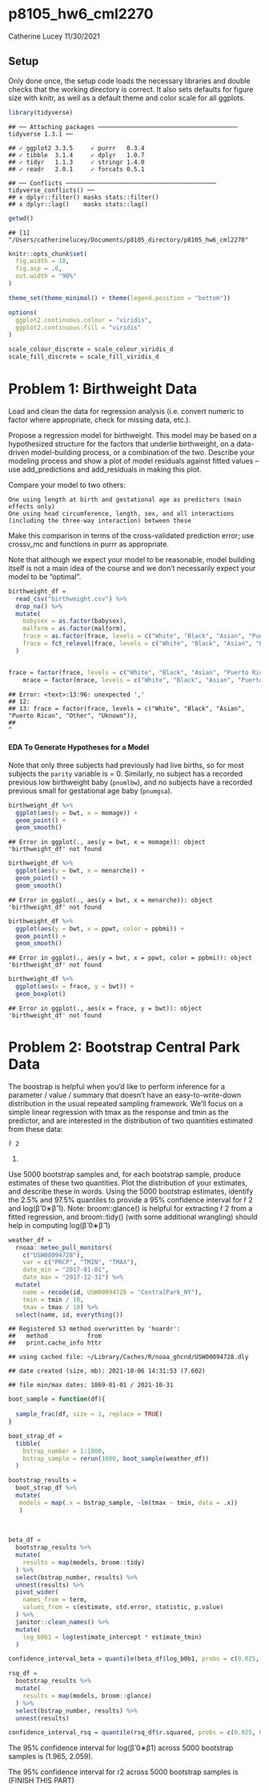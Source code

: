 p8105\_hw6\_cml2270
================
Catherine Lucey
11/30/2021

## Setup

Only done once, the setup code loads the necessary libraries and double
checks that the working directory is correct. It also sets defaults for
figure size with knitr, as well as a default theme and color scale for
all ggplots.

``` r
library(tidyverse)
```

    ## ── Attaching packages ─────────────────────────────────────── tidyverse 1.3.1 ──

    ## ✓ ggplot2 3.3.5     ✓ purrr   0.3.4
    ## ✓ tibble  3.1.4     ✓ dplyr   1.0.7
    ## ✓ tidyr   1.1.3     ✓ stringr 1.4.0
    ## ✓ readr   2.0.1     ✓ forcats 0.5.1

    ## ── Conflicts ────────────────────────────────────────── tidyverse_conflicts() ──
    ## x dplyr::filter() masks stats::filter()
    ## x dplyr::lag()    masks stats::lag()

``` r
getwd()
```

    ## [1] "/Users/catherinelucey/Documents/p8105_directory/p8105_hw6_cml2270"

``` r
knitr::opts_chunk$set(
  fig.width = 10,
  fig.asp = .6,
  out.width = "90%"
)

theme_set(theme_minimal() + theme(legend.position = "bottom"))

options(
  ggplot2.continuous.colour = "viridis",
  ggplot2.continuous.fill = "viridis"
)

scale_colour_discrete = scale_colour_viridis_d
scale_fill_discrete = scale_fill_viridis_d
```

# Problem 1: Birthweight Data

Load and clean the data for regression analysis (i.e. convert numeric to
factor where appropriate, check for missing data, etc.).

Propose a regression model for birthweight. This model may be based on a
hypothesized structure for the factors that underlie birthweight, on a
data-driven model-building process, or a combination of the two.
Describe your modeling process and show a plot of model residuals
against fitted values – use add\_predictions and add\_residuals in
making this plot.

Compare your model to two others:

    One using length at birth and gestational age as predictors (main effects only)
    One using head circumference, length, sex, and all interactions (including the three-way interaction) between these

Make this comparison in terms of the cross-validated prediction error;
use crossv\_mc and functions in purrr as appropriate.

Note that although we expect your model to be reasonable, model building
itself is not a main idea of the course and we don’t necessarily expect
your model to be “optimal”.

``` r
birthweight_df =
  read_csv("birthweight.csv") %>% 
  drop_na() %>% 
  mutate(
    babysex = as.factor(babysex),
    malform = as.factor(malform),
    frace = as.factor(frace, levels = c("White", "Black", "Asian", "Puerto Rican", "Other", "Uknown")),
    frace = fct_relevel(frace, levels = c("White", "Black", "Asian", "Puerto Rican", "Other", "Uknown"))
  )


frace = factor(frace, levels = c("White", "Black", "Asian", "Puerto Rican", "Other", "Uknown")),
    mrace = factor(mrace, levels = c("White", "Black", "Asian", "Puerto Rican", "Other", "Uknown"))
```

    ## Error: <text>:13:96: unexpected ','
    ## 12: 
    ## 13: frace = factor(frace, levels = c("White", "Black", "Asian", "Puerto Rican", "Other", "Uknown")),
    ##                                                                                                    ^

#### EDA To Generate Hypotheses for a Model

Note that only three subjects had previously had live births, so for
most subjects the `parity` variable is = 0. Similarly, no subject has a
recorded previous low birthweight baby (`pnumlbw`), and no subjects have
a recorded previous small for gestational age baby (`pnumgsa`).

``` r
birthweight_df %>% 
  ggplot(aes(y = bwt, x = momage)) +
  geom_point() +
  geom_smooth()
```

    ## Error in ggplot(., aes(y = bwt, x = momage)): object 'birthweight_df' not found

``` r
birthweight_df %>% 
  ggplot(aes(y = bwt, x = menarche)) +
  geom_point() +
  geom_smooth()
```

    ## Error in ggplot(., aes(y = bwt, x = menarche)): object 'birthweight_df' not found

``` r
birthweight_df %>% 
  ggplot(aes(y = bwt, x = ppwt, color = ppbmi)) +
  geom_point() +
  geom_smooth()
```

    ## Error in ggplot(., aes(y = bwt, x = ppwt, color = ppbmi)): object 'birthweight_df' not found

``` r
birthweight_df %>% 
  ggplot(aes(x = frace, y = bwt)) +
  geom_boxplot()
```

    ## Error in ggplot(., aes(x = frace, y = bwt)): object 'birthweight_df' not found

# Problem 2: Bootstrap Central Park Data

The boostrap is helpful when you’d like to perform inference for a
parameter / value / summary that doesn’t have an easy-to-write-down
distribution in the usual repeated sampling framework. We’ll focus on a
simple linear regression with tmax as the response and tmin as the
predictor, and are interested in the distribution of two quantities
estimated from these data:

    r̂ 2

1.  

Use 5000 bootstrap samples and, for each bootstrap sample, produce
estimates of these two quantities. Plot the distribution of your
estimates, and describe these in words. Using the 5000 bootstrap
estimates, identify the 2.5% and 97.5% quantiles to provide a 95%
confidence interval for r̂ 2 and log(β̂ 0∗β̂ 1). Note: broom::glance() is
helpful for extracting r̂ 2 from a fitted regression, and broom::tidy()
(with some additional wrangling) should help in computing log(β̂ 0∗β̂ 1)

``` r
weather_df = 
  rnoaa::meteo_pull_monitors(
    c("USW00094728"),
    var = c("PRCP", "TMIN", "TMAX"), 
    date_min = "2017-01-01",
    date_max = "2017-12-31") %>%
  mutate(
    name = recode(id, USW00094728 = "CentralPark_NY"),
    tmin = tmin / 10,
    tmax = tmax / 10) %>%
  select(name, id, everything())
```

    ## Registered S3 method overwritten by 'hoardr':
    ##   method           from
    ##   print.cache_info httr

    ## using cached file: ~/Library/Caches/R/noaa_ghcnd/USW00094728.dly

    ## date created (size, mb): 2021-10-06 14:31:53 (7.602)

    ## file min/max dates: 1869-01-01 / 2021-10-31

``` r
boot_sample = function(df){
  
  sample_frac(df, size = 1, replace = TRUE)
}

boot_strap_df = 
  tibble(
    bstrap_number = 1:1000, 
    bstrap_sample = rerun(1000, boot_sample(weather_df))
  )

bootstrap_results =
  boot_strap_df %>% 
  mutate(
   models = map(.x = bstrap_sample, ~lm(tmax ~ tmin, data = .x))
   )
  
   
  
beta_df =
  bootstrap_results %>%
  mutate(
    results = map(models, broom::tidy)
  ) %>% 
  select(bstrap_number, results) %>% 
  unnest(results) %>%
  pivot_wider(
    names_from = term,
    values_from = c(estimate, std.error, statistic, p.value)
  ) %>% 
  janitor::clean_names() %>% 
  mutate(
    log_b0b1 = log(estimate_intercept * estimate_tmin)
  )

confidence_interval_beta = quantile(beta_df$log_b0b1, probs = c(0.025, 0.975))

rsq_df =
  bootstrap_results %>% 
  mutate(
    results = map(models, broom::glance)
  ) %>% 
  select(bstrap_number, results) %>% 
  unnest(results)

confidence_interval_rsq = quantile(rsq_df$r.squared, probs = c(0.025, 0.975))
```

The 95% confidence interval for log(β̂ 0∗β̂1) across 5000 bootstrap
samples is (1.965, 2.059).

The 95% confidence interval for r2 across 5000 bootstrap samples is
(FINISH THIS PART)
